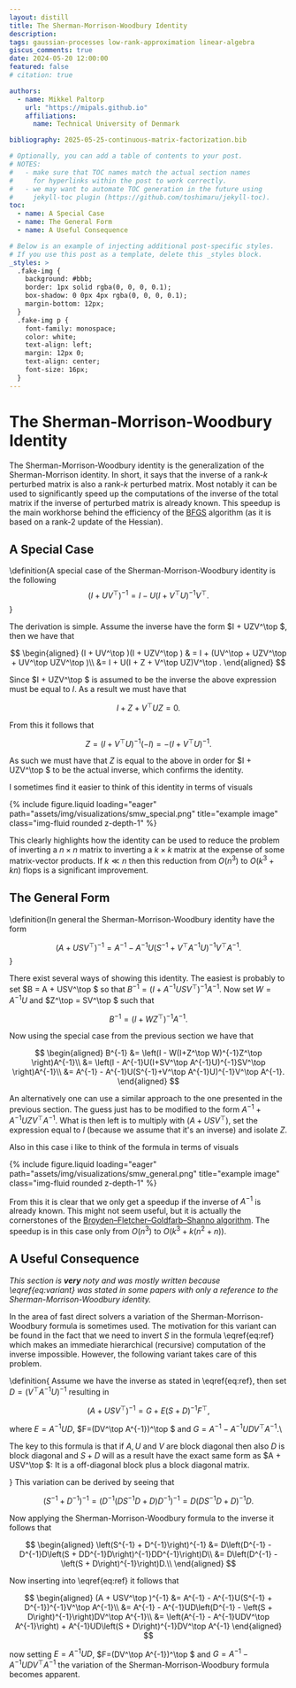 ```yaml
---
layout: distill
title: The Sherman-Morrison-Woodbury Identity
description: 
tags: gaussian-processes low-rank-approximation linear-algebra
giscus_comments: true
date: 2024-05-20 12:00:00
featured: false
# citation: true

authors:
  - name: Mikkel Paltorp
    url: "https://mipals.github.io"
    affiliations:
      name: Technical University of Denmark

bibliography: 2025-05-25-continuous-matrix-factorization.bib

# Optionally, you can add a table of contents to your post.
# NOTES:
#   - make sure that TOC names match the actual section names
#     for hyperlinks within the post to work correctly.
#   - we may want to automate TOC generation in the future using
#     jekyll-toc plugin (https://github.com/toshimaru/jekyll-toc).
toc:
  - name: A Special Case
  - name: The General Form
  - name: A Useful Consequence

# Below is an example of injecting additional post-specific styles.
# If you use this post as a template, delete this _styles block.
_styles: >
  .fake-img {
    background: #bbb;
    border: 1px solid rgba(0, 0, 0, 0.1);
    box-shadow: 0 0px 4px rgba(0, 0, 0, 0.1);
    margin-bottom: 12px;
  }
  .fake-img p {
    font-family: monospace;
    color: white;
    text-align: left;
    margin: 12px 0;
    text-align: center;
    font-size: 16px;
  }
---
```


# The Sherman-Morrison-Woodbury Identity
The Sherman-Morrison-Woodbury identity is the generalization of the Sherman-Morrison identity. In short, it says that the inverse of a rank-$k$ perturbed matrix is also a rank-$k$ perturbed matrix. Most notably it can be used to significantly speed up the computations of the inverse of the total matrix if the inverse of perturbed matrix is already known. This speedup is the main workhorse behind the efficiency of the [BFGS](../../optimization/BFGS/) algorithm (as it is based on a rank-2 update of the Hessian).

## A Special Case

\definition{A special case of the Sherman-Morrison-Woodbury identity is the following
$$
    (I + UV^\top )^{-1} = I - U(I + V^\top U)^{-1}V^\top .
$$}

The derivation is simple. Assume the inverse have the form $I + UZV^\top $, then we have that

$$
\begin{aligned}
    (I + UV^\top )(I + UZV^\top )
    & = I + (UV^\top  + UZV^\top  + UV^\top UZV^\top )\\
    &= I + U(I + Z + V^\top UZ)V^\top .
\end{aligned}
$$

Since $I + UZV^\top $ is assumed to be the inverse the above expression must be equal to $I$. As a result we must have that

$$
I + Z + V^\top UZ = 0.
$$

From this it follows that 

$$
    Z = (I + V^\top U)^{-1}(-I) = -(I + V^\top U)^{-1}.
$$

As such we must have that $Z$ is equal to the above in order for $I + UZV^\top $ to be the actual inverse, which confirms the identity.

I sometimes find it easier to think of this identity in terms of visuals

<div class="row">
    <div class="col-sm mt-3 mt-md-0">
        {% include figure.liquid loading="eager" path="assets/img/visualizations/smw_special.png" title="example image" class="img-fluid rounded z-depth-1" %}
    </div>
</div>


<!-- ![](/assets/visualizations/smw_special.png) -->

This clearly highlights how the identity can be used to reduce the problem of inverting a $n\times n$ matrix to inverting a $k\times k$ matrix at the expense of some matrix-vector products. If $k \ll n$ then this reduction from $O(n^3)$ to $O(k^3 + kn)$ flops is a significant improvement.

## The General Form 
\definition{In general the Sherman-Morrison-Woodbury identity have the form

$$
\begin{equation}
\label{eq:ref}
(A + USV^\top )^{-1} = A^{-1} - A^{-1}U(S^{-1} + V^\top A^{-1}U)^{-1}V^\top A^{-1}.
\end{equation}
$$
}

There exist several ways of showing this identity. The easiest is probably to set $B = A + USV^\top $ so that $B^{-1} = (I + A^{-1}USV^\top )^{-1}A^{-1}$. Now set $W = A^{-1}U$ and $Z^\top  = SV^\top $ such that 

$$
B^{-1} = \left(I + WZ^\top \right)^{-1}A^{-1}.
$$

Now using the special case from the previous section we have that 

$$
\begin{aligned}
B^{-1} 
&= \left(I - W(I+Z^\top W)^{-1}Z^\top \right)A^{-1}\\
&= \left(I - A^{-1}U(I+SV^\top A^{-1}U)^{-1}SV^\top \right)A^{-1}\\
&= A^{-1} - A^{-1}U(S^{-1}+V^\top A^{-1}U)^{-1}V^\top A^{-1}.
\end{aligned}
$$

An alternatively one can use a similar approach to the one presented in the previous section. The guess just has to be modified to the form $A^{-1} + A^{-1}UZV^\top A^{-1}$. What is then left is to multiply with $(A + USV^\top )$, set the expression equal to $I$ (because we assume that it's an inverse) and isolate $Z$.


Also in this case i like to think of the formula in terms of visuals

<div class="row">
    <div class="col-sm mt-3 mt-md-0">
        {% include figure.liquid loading="eager" path="assets/img/visualizations/smw_general.png" title="example image" class="img-fluid rounded z-depth-1" %}
    </div>
</div>

From this it is clear that we only get a speedup if the inverse of $A^{-1}$ is already known. This might not seem useful, but it is actually the cornerstones of the [Broyden–Fletcher–Goldfarb–Shanno algorithm](https://en.wikipedia.org/wiki/Broyden%E2%80%93Fletcher%E2%80%93Goldfarb%E2%80%93Shanno_algorithm). The speedup is in this case only from $O(n^3)$ to $O(k^3 + k(n^2 + n))$.


<!-- ## Code
The Julia library [WoodburyMatrices.jl](https://github.com/timholy/WoodburyMatrices.jl) can be used to efficiently perform computations with Woodbury matrices.

```julia:./code/woodbury1
using WoodburyMatrices, LinearAlgebra
n = 5000
k = 10
A = randn(n,n) + I
U = randn(n,k)
C = randn(k,k)
V = randn(n,k)
Woodbury_struct = Woodbury(A, U, C, V')
Woodbury_dense = A + U*C*V'
@time Woodbury_struct\ones(n)
@time Woodbury_dense\ones(n)
```

\output{./code/woodbury1}

As expected we do not get a speed-up as the inversion of the Sherman-Morrison-Woodbury matrix also requires us to invert a $n\times n$ matrix. Thankfully the package supports a factorization of $A$ instead of $A$ directly. Using this a clear speed-up can be seen. Off course, it is not a completely fair comparison as we have not included the time it takes to actually factorize $A$.


```julia:./code/woodbury2
n = 5000
k = 10
A = randn(n,n) + I
U = randn(n,k)
C = randn(k,k)
V = randn(n,k)
Woodbury_struct = Woodbury(lu(A), U, C, V')
Woodbury_dense = A + U*C*V'
@time Woodbury_struct\ones(n)
@time Woodbury_dense\ones(n)
```

\output{./code/woodbury2} -->


## A Useful Consequence
*This section is **very** noty and was mostly written because \eqref{eq:variant} was stated in some papers with only a reference to the Sherman-Morrison-Woodbury identity.*

In the area of fast direct solvers a variation of the Sherman-Morrison-Woodbury formula is sometimes used. The motivation for this variant can be found in the fact that we need to invert $S$ in the formula \eqref{eq:ref} which makes an immediate hierarchical (recursive) computation of the inverse impossible. However, the following variant takes care of this problem.

\definition{
Assume we have the inverse as stated in \eqref{eq:ref}, then set $D = (V^\top A^{-1}U)^{-1}$ resulting in

$$ 
\begin{equation}\label{eq:variant}
(A + USV^\top )^{-1} = G + E(S + D)^{-1}F^\top ,
\end{equation}
$$

where $E = A^{-1}UD$, $F=(DV^\top A^{-1})^\top $ and $G = A^{-1} - A^{-1}UDV^\top A^{-1}$.\\

The key to this formula is that if $A,U$ and $V$ are block diagonal then also $D$ is block diagonal and $S + D$ will as a result have the exact same form as $A + USV^\top $: It is a off-diagonal block plus a block diagonal matrix. 
<!-- Finding a basis for $S = \widetilde{U}\widetilde{S}\widetilde{V}^\top $ we can again apply \ref{eq:ref} to compute the inverse -->
}
This variation can be derived by seeing that

$$
(S^{-1} + D^{-1})^{-1} = \left(D^{-1}(DS^{-1}D + D)D^{-1}\right)^{-1} = D(DS^{-1}D + D)^{-1}D.
$$

Now applying the Sherman-Morrison-Woodbury formula to the inverse it follows that

$$
\begin{aligned}
\left(S^{-1} + D^{-1}\right)^{-1} 
&= D\left(D^{-1} - D^{-1}D\left(S + DD^{-1}D\right)^{-1}DD^{-1}\right)D\\ 
&=  D\left(D^{-1} - \left(S + D\right)^{-1}\right)D.\\
\end{aligned}
$$

Now inserting into \eqref{eq:ref} it follows that

$$
\begin{aligned}
(A + USV^\top )^{-1} 
&= A^{-1} - A^{-1}U(S^{-1} + D^{-1})^{-1}V^\top A^{-1}\\
&= A^{-1} - A^{-1}UD\left(D^{-1} - \left(S + D\right)^{-1}\right)DV^\top A^{-1}\\
&= \left(A^{-1} - A^{-1}UDV^\top A^{-1}\right) + A^{-1}UD\left(S + D\right)^{-1}DV^\top A^{-1}
\end{aligned}
$$

now setting $E = A^{-1}UD$, $F=(DV^\top A^{-1})^\top $ and $G = A^{-1} - A^{-1}UDV^\top A^{-1}$ the variation of the Sherman-Morrison-Woodbury formula becomes apparent. 